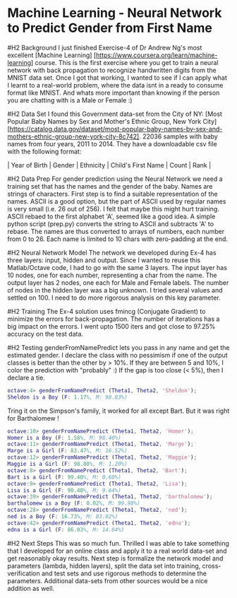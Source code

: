 # Machine Learning - Neural Network to Predict Gender from First Name

#H2 Background
I just finished Exercise-4 of Dr Andrew Ng's most excellent [Machine
Learning] [https://www.coursera.org/learn/machine-learning] course.  This is the first exercise where
you get to train a neural network with back propagation to recognize handwritten digits from the MNIST
data set. Once I got that working, I wanted to see if I can apply what I learnt to a real-world problem,
where the data isnt in a ready to consume format like MNIST. And whats more important than knowing
if the person you are chatting with is a Male or Female :)

#H2 Data Set
I found this Government data-set from the City of NY: [Most Popular Baby Names by Sex and Mother's
Ethnic Group, New York City]
[https://catalog.data.gov/dataset/most-popular-baby-names-by-sex-and-mothers-ethnic-group-new-york-city-8c742].
22036 samples with baby names from four years, 2011 to 2014. They have a downloadable csv file with
the following format:

| Year of Birth | Gender | Ethnicity | Child's First Name | Count | Rank |

#H2 Data Prep
For gender prediction using the Neural Network we need a training set that has the names and the
gender of the baby. Names are strings of characters. First step is to
find a suitable representation of the names. ASCII is a good option, but the part of ASCII used by
regular names is very small (i.e. 26 out of 256). I felt that maybe this might hurt training. ASCII
rebaed to the first alphabet 'A', seemed like a good idea.  A simple python script (prep.py)
converts the string to ASCII and subtracts 'A' to rebase. The names are thus converted to arrays of
numbers, each number from 0 to 26. Each name is limited to 10 chars with zero-padding at the end. 

#H2 Neural Network Model
The network we developed during Ex-4 has three layers: input, hidden and output. Since I wanted to
reuse this Matlab/Octave code, I had to go with the same 3 layers. The input layer has 10 nodes, one
for each number, representing a char from the name. The output layer has 2 nodes, one each for Male
and Female labels. The number of nodes in the hidden layer was a big unknown. I tried several values
and settled on 100. I need to do more rigorous analysis on this key parameter.

#H2 Training
The Ex-4 solution uses fmincg (Conjugate Gradient) to minimize the errors for back-propagation. The
number of iterations has a big impact on the errors. I went upto 1500 iters and got close to 97.25%
accuracy on the test data. 

#H2 Testing
genderFromNamePredict lets you pass in any name and get the estimated gender. I declare the class
with no pessimism if one of the output classes is better than the other by > 10%. If they are
between 5 and 10%, I color the prediction with "probably" :) If the gap is too close (< 5%), then I
declare a tie. 

```Matlab
octave:4> genderFromNamePredict (Theta1, Theta2, 'Sheldon');
Sheldon is a Boy (F: 1.17%, M: 98.83%)
```

Tring it on the Simpson's family, it worked for all except Bart. But it was right for Barthalomew !

```Matlab
octave:10> genderFromNamePredict (Theta1, Theta2, 'Homer');
Homer is a Boy (F: 1.58%, M: 98.40%)
octave:11> genderFromNamePredict (Theta1, Theta2, 'Marge');
Marge is a Girl (F: 83.47%, M: 16.52%)
octave:12> genderFromNamePredict (Theta1, Theta2, 'Maggie');
Maggie is a Girl (F: 98.80%, M: 1.20%)
octave:8> genderFromNamePredict (Theta1, Theta2, 'Bart');
Bart is a Girl (F: 99.40%, M: 0.60%)
octave:9> genderFromNamePredict (Theta1, Theta2, 'Lisa');
Lisa is a Girl (F: 90.40%, M: 9.64%)
octave:39> genderFromNamePredict (Theta1, Theta2, 'barthalomew');
barthalomew is a Boy (F: 0.02%, M: 99.98%)
octave:28> genderFromNamePredict (Theta1, Theta2, 'ned');
ned is a Boy (F: 16.73%, M: 83.02%)
octave:42> genderFromNamePredict (Theta1, Theta2, 'edna');
edna is a Girl (F: 86.03%, M: 14.04%)
```

#H2 Next Steps
This was so much fun. Thrilled I was able to take something that I developed for an
online class and apply it to a real world data-set and get reasonably okay results. Next step is
formalize the network model and parameters (lambda, hidden layers), split the data set into
training, cross-verification and test sets and use rigorous methods to determine the parameters.
Additional data-sets from other sources would be a nice addition as well.
